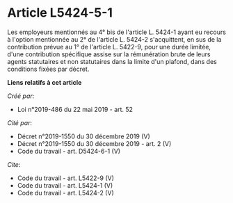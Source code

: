 # Article L5424-5-1

Les employeurs mentionnés au 4° bis de l'article L. 5424-1 ayant eu recours à l'option mentionnée au 2° de l'article L.
5424-2 s'acquittent, en sus de la contribution prévue au 1° de l'article L. 5422-9, pour une durée limitée, d'une
contribution spécifique assise sur la rémunération brute de leurs agents statutaires et non statutaires dans la limite d'un
plafond, dans des conditions fixées par décret.

**Liens relatifs à cet article**

_Créé par_:

  - Loi n°2019-486 du 22 mai 2019 - art. 52

_Cité par_:

  - Décret n°2019-1550 du 30 décembre 2019 (V)
  - Décret n°2019-1550 du 30 décembre 2019 - art. 2 (V)
  - Code du travail - art. D5424-6-1 (V)

_Cite_:

  - Code du travail - art. L5422-9 (V)
  - Code du travail - art. L5424-1 (V)
  - Code du travail - art. L5424-2 (V)

